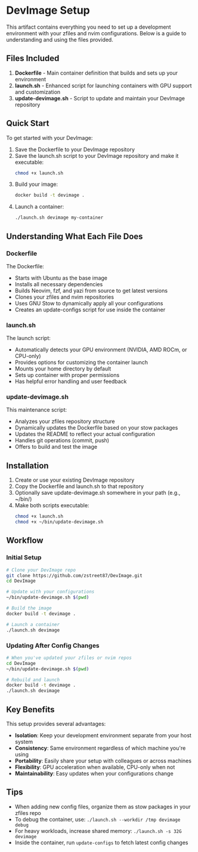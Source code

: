 # DevImage Setup

This artifact contains everything you need to set up a development environment with your zfiles and nvim configurations. Below is a guide to understanding and using the files provided.

## Files Included

1. **Dockerfile** - Main container definition that builds and sets up your environment
2. **launch.sh** - Enhanced script for launching containers with GPU support and customization
3. **update-devimage.sh** - Script to update and maintain your DevImage repository

## Quick Start

To get started with your DevImage:

1. Save the Dockerfile to your DevImage repository
2. Save the launch.sh script to your DevImage repository and make it executable:
   ```bash
   chmod +x launch.sh
   ```
3. Build your image:
   ```bash
   docker build -t devimage .
   ```
4. Launch a container:
   ```bash
   ./launch.sh devimage my-container
   ```

## Understanding What Each File Does

### Dockerfile

The Dockerfile:

- Starts with Ubuntu as the base image
- Installs all necessary dependencies
- Builds Neovim, fzf, and yazi from source to get latest versions
- Clones your zfiles and nvim repositories
- Uses GNU Stow to dynamically apply all your configurations
- Creates an update-configs script for use inside the container

### launch.sh

The launch script:

- Automatically detects your GPU environment (NVIDIA, AMD ROCm, or CPU-only)
- Provides options for customizing the container launch
- Mounts your home directory by default
- Sets up container with proper permissions
- Has helpful error handling and user feedback

### update-devimage.sh

This maintenance script:

- Analyzes your zfiles repository structure
- Dynamically updates the Dockerfile based on your stow packages
- Updates the README to reflect your actual configuration
- Handles git operations (commit, push)
- Offers to build and test the image

## Installation

1. Create or use your existing DevImage repository
2. Copy the Dockerfile and launch.sh to that repository
3. Optionally save update-devimage.sh somewhere in your path (e.g., ~/bin/)
4. Make both scripts executable:
   ```bash
   chmod +x launch.sh
   chmod +x ~/bin/update-devimage.sh
   ```

## Workflow

### Initial Setup

```bash
# Clone your DevImage repo
git clone https://github.com/zstreet87/DevImage.git
cd DevImage

# Update with your configurations
~/bin/update-devimage.sh $(pwd)

# Build the image
docker build -t devimage .

# Launch a container
./launch.sh devimage
```

### Updating After Config Changes

```bash
# When you've updated your zfiles or nvim repos
cd DevImage
~/bin/update-devimage.sh $(pwd)

# Rebuild and launch
docker build -t devimage .
./launch.sh devimage
```

## Key Benefits

This setup provides several advantages:

- **Isolation**: Keep your development environment separate from your host system
- **Consistency**: Same environment regardless of which machine you're using
- **Portability**: Easily share your setup with colleagues or across machines
- **Flexibility**: GPU acceleration when available, CPU-only when not
- **Maintainability**: Easy updates when your configurations change

## Tips

- When adding new config files, organize them as stow packages in your zfiles repo
- To debug the container, use: `./launch.sh --workdir /tmp devimage debug`
- For heavy workloads, increase shared memory: `./launch.sh -s 32G devimage`
- Inside the container, run `update-configs` to fetch latest config changes
